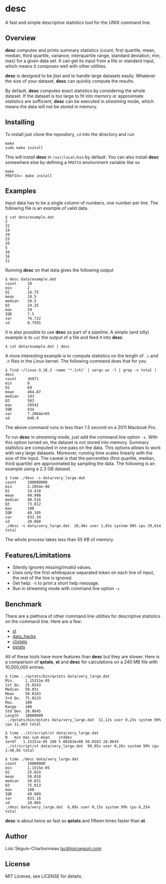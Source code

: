# desc

A fast and simple descriptive statistics tool for the UNIX command line.

## Overview

**desc** computes and prints summary statistics (count, first quartile, mean,
median, third quartile, variance, interquartile range, standard deviation, min,
max) for a given data set. It can get its input from a file or standard input,
which means it composes well with other utilities.

**desc** is designed to be *fast* and to handle large datasets easily. Whatever
the size of your dataset, **desc** can quickly compute the results.

By default, **desc** computes exact statistics by considering the whole
dataset. If the dataset is too large to fit into memory or approximate
statistics are sufficient, **desc** can be executed in *streaming* mode, which
means the data will not be stored in memory.

## Installing

To install just clone the repository, `cd` into the directory and run

    make
    sudo make install

This will install **desc** in `/usr/local/bin` by default. You can also install
**desc** somewhere else by defining a `PREFIX` environment variable like so

    make
    PREFIX=~ make install

## Examples

Input data has to be a single column of numbers, one number per line. The
following file is an example of valid data.

    $ cat data/example.dat
    2
    22
    19
    29
    25
    26
    5
    20
    16
    21

Running **desc** on that data gives the following output

    $ desc data/example.dat
    count     10
    min       2
    Q1        16.75
    mean      18.5
    median    20.5
    Q3        24.25
    max       29
    IQR       7.5
    var       76.722
    sd        8.7591

It is also possible to use **desc** as part of a pipeline. A simple (and silly)
example is to `cat` the output of a file and feed it into **desc**

    $ cat data/example.dat | desc

A more interesting example is to compute statistics on the length of `.c` and
`.h` files in the Linux kernel. The following command does that for you

    $ find ~/linux-3.18.3 -name '*.[ch]' | xargs wc -l | grep -v total | desc
    count     36971
    min       0
    Q1        69
    mean      464.87
    median    193
    Q3        503
    max       29542
    IQR       434
    var       7.2064e+05
    sd        848.9

The above command runs in less than 1.5 second on a 2011 Macbook Pro.

To run **desc** in *streaming* mode, just add the command line option `-s`.
With this option turned on, the dataset is not stored into memory. Summary
statistics are computed in one pass on the data. This options allows to work
with very large datasets. Moreover, running time scales linearly with the size
of the input. The caveat is that the percentiles (first quartile, median, third
quartile) are approximated by sampling the data. The following is an example
using a 2.3 GB dataset.

    $ time ./desc -s data/very_large.dat
    count     100000000
    min       2.2054e-06
    Q1        24.418
    mean      49.998
    median    48.516
    Q3        73.812
    max       100
    IQR       49.395
    var       833.34
    sd        28.868
    ./desc -s data/very_large.dat  28,48s user 1,03s system 99% cpu 29,614 total

The whole process takes less than 55 KB of memory.

## Features/Limitations

  - Silently ignores missing/invalid values.
  - Uses only the first whitespace-separated token on each line of input, the
    rest of the line is ignored.
  - Get help: `-h` to print a short help message.
  - Run in streaming mode with command line option `-s`

## Benchmark

There are a plethora of other command line utilities for descriptive statistics
on the command line. Here are a few:

  - [st](https://github.com/nferraz/st)
  - [data_hacks](https://github.com/bitly/data_hacks)
  - [clistats](https://github.com/dpmcmlxxvi/clistats)
  - [qstats](https://github.com/tonyfischetti/qstats)

All of these tools have more features than **desc** but they are slower.
Here is a comparison of **qstats**, **st** and **desc** for calculations on a
240 MB file with 10,000,000 entries.

    $ time ../qstats/bin/qstats data/very_large.dat
    Min.     1.15151e-05
    1st Qu.  25.0243
    Median   50.031
    Mean     50.0183
    3rd Qu.  75.0133
    Max.     100
    Range    100
    Std Dev. 28.8645
    Length   10000000
    ../qstats/bin/qstats data/very_large.dat  11,12s user 0,23s system 99% cpu 11,463 total

    $ time ../st/script/st data/very_large.dat   
    N	min	max	sum	mean	stddev
    1e+07	1.15151e-05	100	5.00183e+08	50.0183	28.8645
    ../st/script/st data/very_large.dat  99,95s user 0,26s system 99% cpu 1:40,85 total

    $ time ./desc data/very_large.dat
    count     10000000
    min       1.1515e-05
    Q1        25.024
    mean      50.018
    median    50.031
    Q3        75.013
    max       100
    IQR       49.989
    var       833.16
    sd        28.865
    ./desc data/very_large.dat  6,09s user 0,15s system 99% cpu 6,254 total

**desc** is about twice as fast as **qstats** and fifteen times faster than
**st**.

## Author

Loïc Séguin-Charbonneau <lsc@loicseguin.com>

## License

MIT License, see LICENSE for details.
